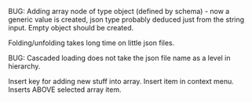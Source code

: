 BUG: Adding array node of type object (defined by schema) - now a generic value is created, json type probably deduced just from the string input.
Empty object should be created.

Folding/unfolding takes long time on little json files.

BUG: Cascaded loading does not take the json file name as a level in hierarchy.

Insert key for adding new stuff into array. Insert item in context menu. Inserts ABOVE selected array item.
